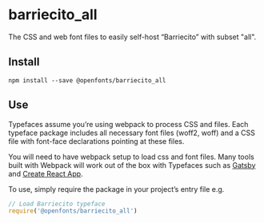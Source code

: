 
# barriecito_all

The CSS and web font files to easily self-host “Barriecito” with subset "all".

## Install

`npm install --save @openfonts/barriecito_all`

## Use

Typefaces assume you’re using webpack to process CSS and files. Each typeface
package includes all necessary font files (woff2, woff) and a CSS file with
font-face declarations pointing at these files.

You will need to have webpack setup to load css and font files. Many tools built
with Webpack will work out of the box with Typefaces such as [Gatsby](https://github.com/gatsbyjs/gatsby)
and [Create React App](https://github.com/facebookincubator/create-react-app).

To use, simply require the package in your project’s entry file e.g.

```javascript
// Load Barriecito typeface
require('@openfonts/barriecito_all')
```
